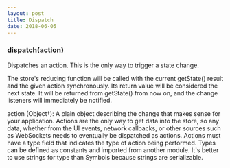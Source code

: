 ```yaml
---
layout: post
title: Dispatch
date: 2018-06-05
---
```


### dispatch(action)​

Dispatches an action. This is the only way to trigger a state change.

The store's reducing function will be called with the current getState() result and the given action synchronously.
Its return value will be considered the next state. It will be returned from getState() from now on, and
the change listeners will immediately be notified.

action (Object†): A plain object describing the change that makes sense for your application.
Actions are the only way to get data into the store, so any data, whether from the UI events,
network callbacks, or other sources such as WebSockets needs to eventually be dispatched as actions. Actions must have a type field that indicates the type of action being performed. Types can be defined as constants and imported from another module. It's better to use strings for type than Symbols because strings are serializable. 
